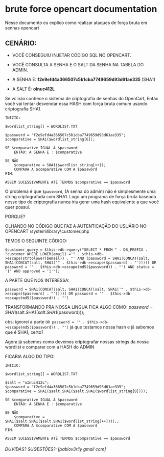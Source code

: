 # brute force opencart documentation
Nesse documento eu explico como realizar ataques de força bruta em senhas opencart


## CENÁRIO:
- VOCÊ CONSEGUIU INJETAR CÓDIGO SQL NO OPENCART.
- VOCÊ CONSULTA A SENHA E O SALT DA SENHA NA TABELA DO ADMIN.

- A SENHA É: **f2e9efd4a366507c5b1cba7749659d93d61ae335** (SHA1)
- A SALT É: **oInuc412L**

Se vc não conhece o sistema de criptografia de senhas do OpenCart, Então você vai tentar desvendar essa HASH com força bruta comum usando criptografia SHA1.

```
INICIO:

$wordlist_string[] = WORDLIST.TXT

$password = "f2e9efd4a366507c5b1cba7749659d93d61ae335";
$comparative = SHA1($wordlist_string[0]);

SE $comparative IGUAL A $password
	ENTÃO: A SENHA É : $comparative

SE NÃO
	$comparative = SHA1($wordlist_string[++]);
	COMPARA A $comparative COM A $password
FIM.

ASSIM SUCESSIVAMENTE ATÉ TERMOS $comparative == $password
```


O problema é que `$password`, (A senha do admin) não é simplesmente uma string criptografada com SHA1.
Logo um programa de força bruta baseada nesse tipo de criptografia nunca iria gerar uma hash equivalente a que você quer possui.

PORQUE?

OLHANDO NO CÓDIGO QUE FAZ A AUTENTICAÇÃO DO USUÁRIO NO OPENCART
\system\library\customer.php

TEMOS O SEGUINTE CÓDIGO:
```
$customer_query = $this->db->query("SELECT * FROM " . DB_PREFIX . "customer WHERE LOWER(email) ='" . $this->db->escape(strtolower($email)) . "' AND (password = SHA1(CONCAT(salt, SHA1(CONCAT(salt, SHA1('" . $this->db->escape($password) . "'))))) OR password = '" . $this->db->escape(md5($password)) . "') AND status = '1' AND approved = '1'");
```

A PARTE QUE NOS INTERESSA:
```
password = SHA1(CONCAT(salt, SHA1(CONCAT(salt, SHA1('" . $this->db->escape($password) . "'))))) OR password = '" . $this->db->escape(md5($password)) . "')
```

TRANSFORMANDO PRA NOSSA LINGUA FICA ALGO COMO:
$password=SHA1($salt.SHA1($salt.SHA1($password)));

obs: ignorei a parte `OR password = '" . $this->db->escape(md5($password)) . "')` já que testamos nossa hash e já sabemos que é SHA1, certo?

Agora já sabemos como devemos criptografar nossas strings da nossa wordlist e comparar com a HASH do ADMIN

FICARIA ALGO DO TIPO:


```
INICIO:

$wordlist_string[] = WORDLIST.TXT

$salt = "oInuc412L";
$password = "f2e9efd4a366507c5b1cba7749659d93d61ae335";
$comparative = SHA1($salt.SHA1($salt.SHA1($wordlist_string[0])));

SE $comparative IGUAL A $password
	ENTÃO: A SENHA É : $comparative

SE NÃO
	$comparative = SHA1($salt.SHA1($salt.SHA1($wordlist_string[++])));;
	COMPARA A $comparative COM A $password
FIM.

ASSIM SUCESSIVAMENTE ATÉ TERMOS $comparative == $password
```

###### _DUVIDAS? SUGESTÕES?: [pablov3rlly gmail com]_
